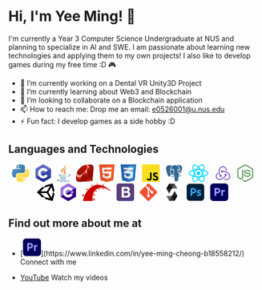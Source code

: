 # Hi, I'm Yee Ming! 👋

I'm currently a Year 3 Computer Science Undergraduate at NUS and planning to specialize in AI and SWE.
I am passionate about learning new technologies and applying them to my own projects!
I also like to develop games during my free time :D 🎮

- 🔭 I’m currently working on a Dental VR Unity3D Project
- 🌱 I’m currently learning about Web3 and Blockchain
- 👯 I’m looking to collaborate on a Blockchain application
- 📫 How to reach me: Drop me an email: e0526001@u.nus.edu
- ⚡ Fun fact: I develop games as a side hobby :D

## Languages and Technologies

<!-- markdownlint-disable MD033 -->
<p align="center">
  <a href="https://www.python.org/" title="Python"><img src="icons/Python.png" height="35" width="auto" /></a>
  &nbsp;
  <a href="https://en.wikipedia.org/wiki/C_(programming_language)" title="C"><img src="icons/C.png" height="35" width="auto" /></a>
  &nbsp;
  <a href="https://www.java.com/en/" title="Java"><img src="icons/Java.png" height="35" width="auto" /></a>
  &nbsp;
  <a href="https://www.ruby-lang.org/en/" title="Ruby"><img src="icons/Ruby.png" height="35" width="auto" /></a>
  &nbsp;
  <a href="https://en.wikipedia.org/wiki/HTML" title="HTML"><img src="icons/HTML.png" height="35" width="auto" /></a>
  &nbsp;
  <a href="https://en.wikipedia.org/wiki/CSS" title="CSS"><img src="icons/CSS.png" height="35" width="auto" /></a>
  &nbsp;
  <a href="https://www.javascript.com/" title="Javascript"><img src="icons/Javascript.png" height="35" width="auto" /></a>
  &nbsp;
  <a href="https://www.postgresql.org/" title="PostgreSQL"><img src="icons/PostgreSQL.png" height="35" width="auto" /></a>
  &nbsp;
  <a href="https://reactjs.org/" title="ReactJS"><img src="icons/ReactJS.png" height="35" width="auto" /></a>
  &nbsp;
  <a href="https://redux.js.org/" title="Redux"><img src="icons/Redux.png" height="35" width="auto" /></a>
  &nbsp;
  <a href="https://nodejs.org/en/" title="NodeJS"><img src="icons/NodeJS.png" height="35" width="auto" /></a>
  &nbsp;
  <a href="https://unity.com/" title="Unity"><img src="icons/Unity.png" height="35" width="auto" /></a>
  &nbsp;
  <a href="https://en.wikipedia.org/wiki/C_Sharp_(programming_language)" title="C#"><img src="icons/CSharp.png" height="35" width="auto" /></a>
  &nbsp;
  <a href="https://rubyonrails.org/" title="Ruby on Rails"><img src="icons/Rails.png" height="35" width="auto" /></a>
  &nbsp;
  <a href="https://getbootstrap.com/docs/4.6/getting-started/introduction/" title="Bootstrap 4"><img src="icons/Bootstrap4.png" height="35" width="auto" /></a>
  &nbsp;
  <a href="https://git-scm.com/" title="Git"><img src="icons/Git.png" height="35" width="auto" /></a>
  &nbsp;
  <a href="https://docs.soliditylang.org/en/v0.8.17/" title="Solidity"><img src="icons/Solidity.png" height="35" width="auto" /></a>
  &nbsp;
  <a href="https://www.adobe.com/sg/products/photoshop.html" title="Adobe Photoshop"><img src="icons/Photoshop.png" height="35" width="auto" /></a>
  &nbsp;
  <a href="https://www.adobe.com/sg/products/premiere.html" title="Adobe Premiere Pro"><img src="icons/PremierePro.png" height="35" width="auto" /></a>
  &nbsp;
</p>
<!-- markdownlint-enable MD033 -->

## Find out more about me at

- <p>[<a href="https://www.adobe.com/sg/products/premiere.html" title="Adobe Premiere Pro"><img src="icons/PremierePro.png" height="35" width="auto" /></a>](https://www.linkedin.com/in/yee-ming-cheong-b18558212/) Connect with me</p>
- [YouTube](https://www.youtube.com/channel/UCNwfenK31JlxQmSkiC2YBHA) Watch my videos

<!--
**CheongYeeMing/cheongyeeming** is a ✨ _special_ ✨ repository because its `README.md` (this file) appears on your GitHub profile.

Here are some ideas to get you started:

- 🔭 I’m currently working on ...
- 🌱 I’m currently learning ...
- 👯 I’m looking to collaborate on ...
- 🤔 I’m looking for help with ...
- 💬 Ask me about ...
- 📫 How to reach me: ...
- 😄 Pronouns: ...
- ⚡ Fun fact: ...
-->
